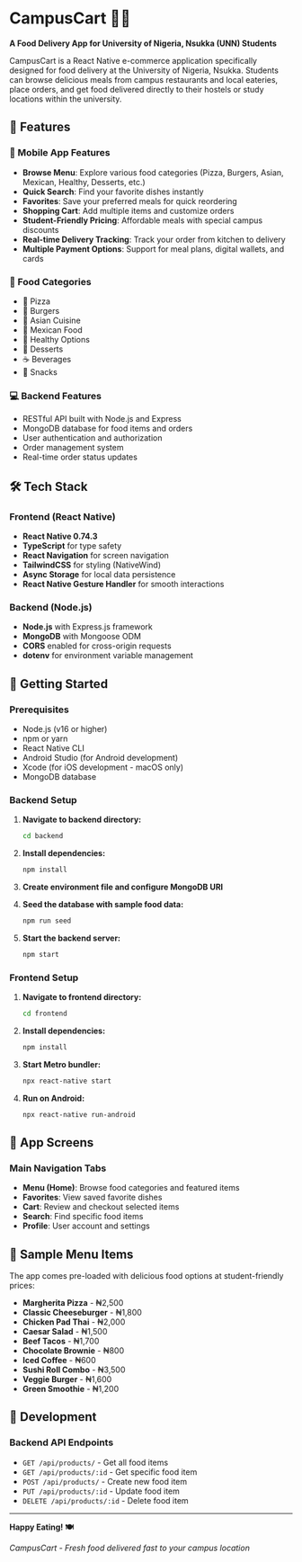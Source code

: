 # CampusCart 🍕📱

**A Food Delivery App for University of Nigeria, Nsukka (UNN) Students**

CampusCart is a React Native e-commerce application specifically designed for food delivery at the University of Nigeria, Nsukka. Students can browse delicious meals from campus restaurants and local eateries, place orders, and get food delivered directly to their hostels or study locations within the university.

## 🚀 Features

### 📱 Mobile App Features
- **Browse Menu**: Explore various food categories (Pizza, Burgers, Asian, Mexican, Healthy, Desserts, etc.)
- **Quick Search**: Find your favorite dishes instantly
- **Favorites**: Save your preferred meals for quick reordering
- **Shopping Cart**: Add multiple items and customize orders
- **Student-Friendly Pricing**: Affordable meals with special campus discounts
- **Real-time Delivery Tracking**: Track your order from kitchen to delivery
- **Multiple Payment Options**: Support for meal plans, digital wallets, and cards

### 🍜 Food Categories
- 🍕 Pizza
- 🍔 Burgers  
- 🍜 Asian Cuisine
- 🌮 Mexican Food
- 🥗 Healthy Options
- 🍰 Desserts
- ☕ Beverages
- 🍿 Snacks

### 💻 Backend Features
- RESTful API built with Node.js and Express
- MongoDB database for food items and orders
- User authentication and authorization
- Order management system
- Real-time order status updates

## 🛠️ Tech Stack

### Frontend (React Native)
- **React Native 0.74.3**
- **TypeScript** for type safety
- **React Navigation** for screen navigation
- **TailwindCSS** for styling (NativeWind)
- **Async Storage** for local data persistence
- **React Native Gesture Handler** for smooth interactions

### Backend (Node.js)
- **Node.js** with Express.js framework
- **MongoDB** with Mongoose ODM
- **CORS** enabled for cross-origin requests
- **dotenv** for environment variable management

## 🚀 Getting Started

### Prerequisites
- Node.js (v16 or higher)
- npm or yarn
- React Native CLI
- Android Studio (for Android development)
- Xcode (for iOS development - macOS only)
- MongoDB database

### Backend Setup

1. **Navigate to backend directory:**
   ```bash
   cd backend
   ```

2. **Install dependencies:**
   ```bash
   npm install
   ```

3. **Create environment file and configure MongoDB URI**

4. **Seed the database with sample food data:**
   ```bash
   npm run seed
   ```

5. **Start the backend server:**
   ```bash
   npm start
   ```

### Frontend Setup

1. **Navigate to frontend directory:**
   ```bash
   cd frontend
   ```

2. **Install dependencies:**
   ```bash
   npm install
   ```

3. **Start Metro bundler:**
   ```bash
   npx react-native start
   ```

4. **Run on Android:**
   ```bash
   npx react-native run-android
   ```

## 📱 App Screens

### Main Navigation Tabs
- **Menu (Home)**: Browse food categories and featured items
- **Favorites**: View saved favorite dishes
- **Cart**: Review and checkout selected items
- **Search**: Find specific food items
- **Profile**: User account and settings

## 🍔 Sample Menu Items

The app comes pre-loaded with delicious food options at student-friendly prices:

- **Margherita Pizza** - ₦2,500
- **Classic Cheeseburger** - ₦1,800  
- **Chicken Pad Thai** - ₦2,000
- **Caesar Salad** - ₦1,500
- **Beef Tacos** - ₦1,700
- **Chocolate Brownie** - ₦800
- **Iced Coffee** - ₦600
- **Sushi Roll Combo** - ₦3,500
- **Veggie Burger** - ₦1,600
- **Green Smoothie** - ₦1,200

## 🔧 Development

### Backend API Endpoints
- `GET /api/products/` - Get all food items
- `GET /api/products/:id` - Get specific food item
- `POST /api/products/` - Create new food item
- `PUT /api/products/:id` - Update food item
- `DELETE /api/products/:id` - Delete food item

---

**Happy Eating! 🍽️**

*CampusCart - Fresh food delivered fast to your campus location*
